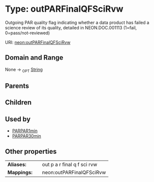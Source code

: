 
# Type: outPARFinalQFSciRvw


Outgoing PAR quality flag indicating whether a data product has failed a science review of its quality, detailed in NEON.DOC.001113 (1=fail, 0=pass/not-reviewed)

URI: [neon:outPARFinalQFSciRvw](https://data.neonscience.org/outPARFinalQFSciRvw)


## Domain and Range

None ->  <sub>OPT</sub> [String](types/String.md)

## Parents


## Children


## Used by

 * [PARPAR1min](PARPAR1min.md)
 * [PARPAR30min](PARPAR30min.md)

## Other properties

|  |  |  |
| --- | --- | --- |
| **Aliases:** | | out p a r final q f sci rvw |
| **Mappings:** | | neon:outPARFinalQFSciRvw |

